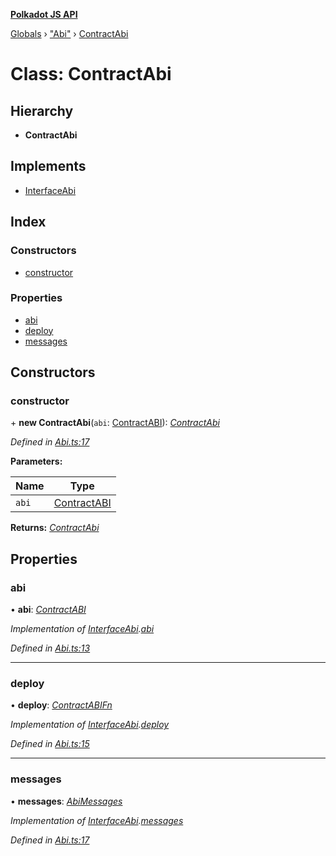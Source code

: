 **[Polkadot JS API](../README.md)**

[Globals](../globals.md) › [&quot;Abi&quot;](../modules/_abi_.md) › [ContractAbi](_abi_.contractabi.md)

# Class: ContractAbi

## Hierarchy

* **ContractAbi**

## Implements

* [InterfaceAbi](../interfaces/_types_.interfaceabi.md)

## Index

### Constructors

* [constructor](_abi_.contractabi.md#constructor)

### Properties

* [abi](_abi_.contractabi.md#abi)
* [deploy](_abi_.contractabi.md#deploy)
* [messages](_abi_.contractabi.md#messages)

## Constructors

###  constructor

\+ **new ContractAbi**(`abi`: [ContractABI](../interfaces/_types_.contractabi.md)): *[ContractAbi](_abi_.contractabi.md)*

*Defined in [Abi.ts:17](https://github.com/polkadot-js/api/blob/67929d3/packages/api-contract/src/Abi.ts#L17)*

**Parameters:**

Name | Type |
------ | ------ |
`abi` | [ContractABI](../interfaces/_types_.contractabi.md) |

**Returns:** *[ContractAbi](_abi_.contractabi.md)*

## Properties

###  abi

• **abi**: *[ContractABI](../interfaces/_types_.contractabi.md)*

*Implementation of [InterfaceAbi](../interfaces/_types_.interfaceabi.md).[abi](../interfaces/_types_.interfaceabi.md#abi)*

*Defined in [Abi.ts:13](https://github.com/polkadot-js/api/blob/67929d3/packages/api-contract/src/Abi.ts#L13)*

___

###  deploy

• **deploy**: *[ContractABIFn](../interfaces/_types_.contractabifn.md)*

*Implementation of [InterfaceAbi](../interfaces/_types_.interfaceabi.md).[deploy](../interfaces/_types_.interfaceabi.md#deploy)*

*Defined in [Abi.ts:15](https://github.com/polkadot-js/api/blob/67929d3/packages/api-contract/src/Abi.ts#L15)*

___

###  messages

• **messages**: *[AbiMessages](../modules/_types_.md#abimessages)*

*Implementation of [InterfaceAbi](../interfaces/_types_.interfaceabi.md).[messages](../interfaces/_types_.interfaceabi.md#messages)*

*Defined in [Abi.ts:17](https://github.com/polkadot-js/api/blob/67929d3/packages/api-contract/src/Abi.ts#L17)*